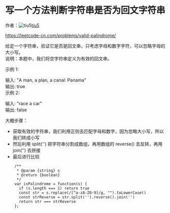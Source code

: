 # 写一个方法判断字符串是否为回文字符串

作者：![tiu5](https://avatars.githubusercontent.com/u/16762330?s=80&u=21f385d0c61e6933530521c96816edf66b746999&v=4)[tiu5](https://github/tiu5)

<https://leetcode-cn.com/problems/valid-palindrome/>

给定一个字符串，验证它是否是回文串，只考虑字母和数字字符，可以忽略字母的大小写。  
说明：本题中，我们将空字符串定义为有效的回文串。

示例 1:

输入: "A man, a plan, a canal: Panama"  
输出: true  
示例 2:

输入: "race a car"  
输出: false

大概步骤：

  * 获取有效的字符串，我们利用正则去匹配字母和数字，因为忽略大小写，所以我们转成小写
  * 然后利用 split('') 把字符串分割成数组，再用数组的 reverse() 去反转，再用 join(‘’) 去拼接
  * 最后进行比较


``` 
    /**
     * @param {string} s
     * @return {boolean}
     */
    var isPalindrome = function(s) {
      if (s.length === 1) return true
      const str = s.replace(/[^a-zA-Z0-9]/g, "").toLowerCase()
      const strReverse = str.split('').reverse().join('')
      return str === strReverse
    };
```

